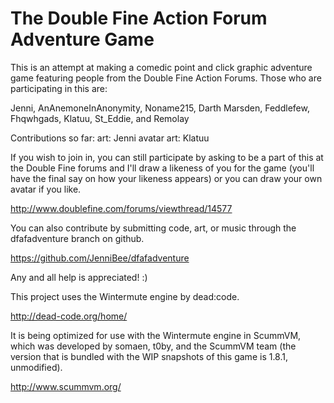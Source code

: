 The Double Fine Action Forum Adventure Game
===========================================

This is an attempt at making a comedic point and click graphic adventure game featuring people from the Double Fine Action Forums.  Those who are participating in this are:

Jenni, AnAnemoneInAnonymity, Noname215, Darth Marsden, Feddlefew, Fhqwhgads, Klatuu, St_Eddie, and Remolay

Contributions so far:
art: Jenni
avatar art: Klatuu

If you wish to join in, you can still participate by asking to be a part of this at the Double Fine forums and I'll draw a likeness of you for the game (you'll have the final say on how your likeness appears) or you can draw your own avatar if you like.  

http://www.doublefine.com/forums/viewthread/14577

You can also contribute by submitting code, art, or music through the dfafadventure branch on github.

https://github.com/JenniBee/dfafadventure

Any and all help is appreciated! :)

This project uses the Wintermute engine by dead:code.

http://dead-code.org/home/

It is being optimized for use with the Wintermute engine in ScummVM, which was developed by somaen, t0by, and the ScummVM team (the version that is bundled with the WIP snapshots of this game is 1.8.1, unmodified).

http://www.scummvm.org/
